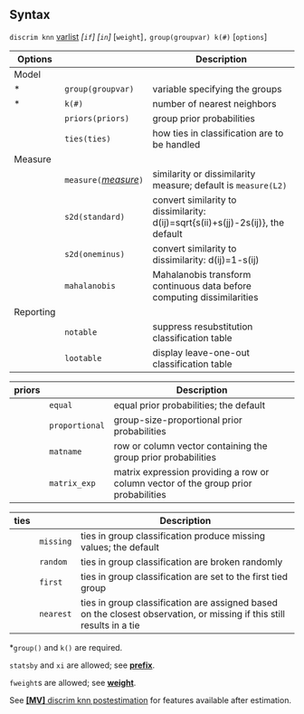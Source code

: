## Syntax

`discrim knn`
[varlist](http://www.stata.com/help.cgi?varlist)
_\[`if`\] \[`in`\]_ \[`weight`\]`,`
`group(groupvar) k(#)` \[`options`\]

| Options   |                                                                                                                                             | Description                                                                                                                                    |
|-----------|---------------------------------------------------------------------------------------------------------------------------------------------|------------------------------------------------------------------------------------------------------------------------------------------------|
| Model     |                                                                                                                                             |                                                                                                                                                |
| \*        | `group(groupvar)`                                                                                                                           | variable specifying the groups                                                                                                                 |
| \*        | `k(#)`                                                                                                                                      | number of nearest neighbors                                                                                                                    |
|           | `priors(priors)`                                                                                                                            | group prior probabilities                                                                                                                      |
|           | `ties(ties)`                                                                                                                                | how ties in classification are to be handled                                                                                                   |
| Measure   |                                                                                                                                             |                                                                                                                                                |
|           | `measure(`[<var class="command">measure</var><strong></strong>](http://www.stata.com/help.cgi?measure_option)`)` | similarity or dissimilarity measure; default is `measure(L2)`                                                                                  |
|           | `s2d(standard)`                                                                                                                           | convert similarity to dissimilarity: d(ij)=sqrt{s(ii)+s(jj)-2s(ij)}, the default |
|           | `s2d(oneminus)`                                                                                                                           | convert similarity to dissimilarity: d(ij)=1-s(ij)                                                                                             |
|           | `mahalanobis`                                                                                                                               | Mahalanobis transform continuous data before computing dissimilarities                                                                         |
| Reporting |                                                                                                                                             |                                                                                                                                                |
|           | `notable`                                                                                                                                   | suppress resubstitution classification table                                                                                                   |
|           | `lootable`                                                                                                                                  | display leave-one-out classification table                                                                                                     |

| priors |                | Description                                                                         |
|--------|----------------|-------------------------------------------------------------------------------------|
|        | `equal`        | equal prior probabilities; the default                                              |
|        | `proportional` | group-size-proportional prior probabilities                                         |
|        | `matname`      | row or column vector containing the group prior probabilities                       |
|        | `matrix_exp`   | matrix expression providing a row or column vector of the group prior probabilities |

| ties |           | Description                                                                                                           |
|------|-----------|-----------------------------------------------------------------------------------------------------------------------|
|      | `missing` | ties in group classification produce missing values; the default                                                      |
|      | `random`  | ties in group classification are broken randomly                                                                      |
|      | `first`   | ties in group classification are set to the first tied group                                                          |
|      | `nearest` | ties in group classification are assigned based on the closest observation, or missing if this still results in a tie |

\*`group()` and `k()` are required.

`statsby` and `xi` are allowed; see
[<strong>prefix</strong>](http://www.stata.com/help.cgi?prefix).

`fweight`s are allowed; see
[<strong>weight</strong>](http://www.stata.com/help.cgi?weight).

See
[<strong>[MV]</strong> discrim knn postestimation](http://www.stata.com/help.cgi?discrim_knn_postestimation)
for features available after estimation.
